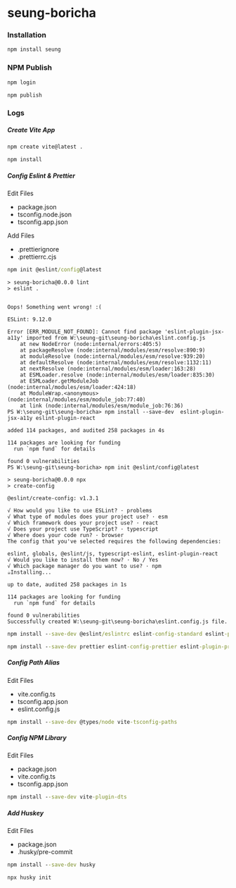 # seung-boricha

### Installation

```cmd
npm install seung
```

### NPM Publish

```cmd
npm login
```

```cmd
npm publish
```

### Logs

##### Create Vite App

```cmd
npm create vite@latest .
```

```cmd
npm install
```

##### Config Eslint & Prettier

Edit Files
- package.json
- tsconfig.node.json
- tsconfig.app.json

Add Files
- .prettierignore
- .prettierrc.cjs

```cmd
npm init @eslint/config@latest
```

```
> seung-boricha@0.0.0 lint
> eslint .


Oops! Something went wrong! :(

ESLint: 9.12.0

Error [ERR_MODULE_NOT_FOUND]: Cannot find package 'eslint-plugin-jsx-a11y' imported from W:\seung-git\seung-boricha\eslint.config.js
    at new NodeError (node:internal/errors:405:5)
    at packageResolve (node:internal/modules/esm/resolve:890:9)
    at moduleResolve (node:internal/modules/esm/resolve:939:20)
    at defaultResolve (node:internal/modules/esm/resolve:1132:11)
    at nextResolve (node:internal/modules/esm/loader:163:28)
    at ESMLoader.resolve (node:internal/modules/esm/loader:835:30)
    at ESMLoader.getModuleJob (node:internal/modules/esm/loader:424:18)
    at ModuleWrap.<anonymous> (node:internal/modules/esm/module_job:77:40)
    at link (node:internal/modules/esm/module_job:76:36)
PS W:\seung-git\seung-boricha> npm install --save-dev  eslint-plugin-jsx-a11y eslint-plugin-react                      

added 114 packages, and audited 258 packages in 4s

114 packages are looking for funding
  run `npm fund` for details

found 0 vulnerabilities
PS W:\seung-git\seung-boricha> npm init @eslint/config@latest

> seung-boricha@0.0.0 npx
> create-config

@eslint/create-config: v1.3.1

√ How would you like to use ESLint? · problems
√ What type of modules does your project use? · esm
√ Which framework does your project use? · react
√ Does your project use TypeScript? · typescript
√ Where does your code run? · browser
The config that you've selected requires the following dependencies:

eslint, globals, @eslint/js, typescript-eslint, eslint-plugin-react
√ Would you like to install them now? · No / Yes
√ Which package manager do you want to use? · npm
☕️Installing...

up to date, audited 258 packages in 1s

114 packages are looking for funding
  run `npm fund` for details

found 0 vulnerabilities
Successfully created W:\seung-git\seung-boricha\eslint.config.js file.
```

```cmd
npm install --save-dev @eslint/eslintrc eslint-config-standard eslint-plugin-jsx-a11y
```

```cmd
npm install --save-dev prettier eslint-config-prettier eslint-plugin-prettier
```

##### Config Path Alias

Edit Files
- vite.config.ts
- tsconfig.app.json
- eslint.config.js

```cmd
npm install --save-dev @types/node vite-tsconfig-paths
```

##### Config NPM Library

Edit Files
- package.json
- vite.config.ts
- tsconfig.app.json

```cmd
npm install --save-dev vite-plugin-dts
```

##### Add Huskey

Edit Files
- package.json
- .husky/pre-commit

```cmd
npm install --save-dev husky
```

```cmd
npx husky init
```
